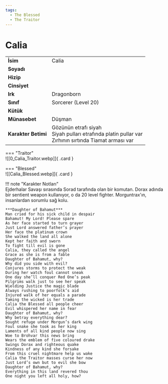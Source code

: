 ```yaml
---
tags:
  - The Blessed
  - The Traitor
---  
```

# Calia   
  
<div class="grid" markdown>  
  
|  |  |  
|---|---|  
| **İsim** | Calia |  
| **Soyadı** |  |  
| **Hizip** |  |  
| **Cinsiyet** |  |  
| **Irk** | Dragonborn |  
| **Sınıf** | Sorcerer (Level 20) |  
| **Kütük** |  |  
| **Münasebet** | Düşman |  
| **Karakter Betimi** | Gözünün etrafı siyah<br>Siyah pulları etrafında platin pullar var<br>Zırhının sırtında Tiamat arması var |  
  
  
=== "Traitor"  
	![[0_Calia_Traitor.webp]]{ .card }  
  
=== "Blessed"  
	![[Calia_Blessed.webp]]{ .card }  
  
</div>  
  
!!! note "Karakter Notları"  
	Ejderhalar Savaşı sırasında Sorad tarafında olan bir komutan. Dorax adında bir sentient weapon kullanıyor, o da 20 level fighter. Morguntrax'ın, insanlardan sorumlu sağ kolu.  
	  
	***Daughter of Bahamut***  
	Man cried for his sick child in despair  
	Bahamut! My Lord! Please spare  
	As her face started to turn grayer  
	Just Lord answered father’s prayer  
	Her face the platinum crown  
	She walked the land all alone  
	Kept her faith and sworn  
	To fight till evil is gone  
	Calia, they called the angel  
	Grace as she is from a fable  
	Daughter of Bahamut, why?  
	Why did you side with evil?  
	Conjures storms to protect the weak  
	During her watch foul cannot sneak  
	One day she’ll conquer Red One’s peak  
	Pilgrims walk just to see her speak  
	Wielding Justice the magic blade  
	Always rushing to poorfolk’s aid  
	Injured walk of her equals a parade  
	Taming the wicked is her trade  
	Calia the Blessed all people cheer  
	Evil whispered her name in fear  
	Daughter of Bahamut, why?  
	Why betray everything dear?  
	Sought refuge under Morgun’s dark wing  
	Foul snake she took as her king  
	Laments of all kind people now sing  
	Woe to Brohvar this news bring  
	Wears the emblem of five coloured drake  
	Swings Dorax and righteous quake  
	Kindness of any kind she forsake  
	From this cruel nightmare help us wake  
	Calia the Traitor masses curse her now  
	Just Lord’s own but to evil she bow  
	Daughter of Bahamut, why?  
	Everything in this land revered thou  
	One night you left all holy, how?   